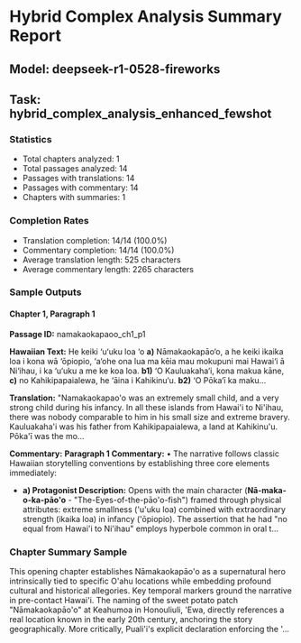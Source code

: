 # Hybrid Complex Analysis Summary Report
## Model: deepseek-r1-0528-fireworks
## Task: hybrid_complex_analysis_enhanced_fewshot

### Statistics
- Total chapters analyzed: 1
- Total passages analyzed: 14
- Passages with translations: 14
- Passages with commentary: 14
- Chapters with summaries: 1

### Completion Rates
- Translation completion: 14/14 (100.0%)
- Commentary completion: 14/14 (100.0%)
- Average translation length: 525 characters
- Average commentary length: 2265 characters

### Sample Outputs

#### Chapter 1, Paragraph 1
**Passage ID:** namakaokapaoo_ch1_p1

**Hawaiian Text:**
He keiki ‘u‘uku loa ‘o **a)** Nāmakaokapāo‘o, a he  keiki ikaika loa i kona wā ‘ōpiopio, ‘a‘ohe ona lua  ma kēia mau mokupuni mai Hawai‘i ā Ni‘ihau, i ka  ‘u‘uku a me ke koa loa. **b1)** ‘O Kauluakaha‘i, kona   makua kāne, **c)** no Kahikipapaialewa, he ‘āina i  Kahikinu‘u. **b2)** ‘O Pōka‘ī ka maku...

**Translation:**
"Namakaokapao'o was an extremely small child, and a very strong child during his infancy. In all these islands from Hawai'i to Ni'ihau, there was nobody comparable to him in his small size and extreme bravery. Kauluakaha'i was his father from Kahikipapaialewa, a land at Kahikinu'u. Pōka'ī was the mo...

**Commentary:**
**Paragraph 1 Commentary:**
• The narrative follows classic Hawaiian storytelling conventions by establishing three core elements immediately:
  - **a) Protagonist Description:** Opens with the main character (**Nā-maka-o-ka-pāo'o** - "The-Eyes-of-the-pāo'o-fish") framed through physical attributes: extreme smallness ('u'uku loa) combined with extraordinary strength (ikaika loa) in infancy ('ōpiopio). The assertion that he had "no equal from Hawai'i to Ni'ihau" employs hyperbole common in oral t...

### Chapter Summary Sample
This opening chapter establishes Nāmakaokapāo'o as a supernatural hero intrinsically tied to specific O'ahu locations while embedding profound cultural and historical allegories. Key temporal markers ground the narrative in pre-contact Hawai'i. The naming of the sweet potato patch "Nāmakaokapāo'o" at Keahumoa in Honouliuli, 'Ewa, directly references a real location known in the early 20th century, anchoring the story geographically. More critically, Puali'i's explicit declaration enforcing the '...